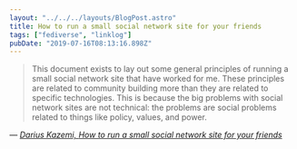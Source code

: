 ```yaml
---
layout: "../../../layouts/BlogPost.astro"
title: How to run a small social network site for your friends
tags: ["fediverse", "linklog"]
pubDate: "2019-07-16T08:13:16.898Z"
---
```


> This document exists to lay out some general principles of running a small social network site that have worked for me. These principles are related to community building more than they are related to specific technologies. This is because the big problems with social network sites are not technical: the problems are social problems related to things like policy, values, and power.

— <cite>[Darius Kazemi, _How to run a small social network site for your friends_](https://runyourown.social/)</cite>
